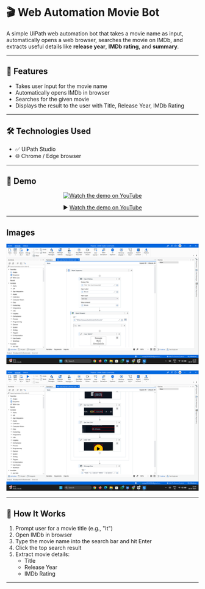 # 🎬 Web Automation Movie Bot

A simple UiPath web automation bot that takes a movie name as input, automatically opens a web browser, searches the movie on IMDb, and extracts useful details like **release year**, **IMDb rating**, and **summary**.

---

## 🚀 Features

- Takes user input for the movie name
- Automatically opens IMDb in browser
- Searches for the given movie
- Displays the result to the user with Title, Release Year, IMDb Rating

---

## 🛠 Technologies Used

- ✅ UiPath Studio
- 🌐 Chrome / Edge browser

---

## 📸 Demo

<p align="center">
  <a href="https://youtu.be/6rXD88yAJcg">
    <img src="https://img.youtube.com/vi/6rXD88yAJcg/0.jpg" alt="Watch the demo on YouTube" width="700"/>
  </a>
</p>

<p align="center">
  ▶️ <a href="https://youtu.be/6rXD88yAJcg">Watch the demo on YouTube</a>
</p>

---

## Images

<p align="center">
  <img src="https://github.com/SANJAY-K-04/Web-Automation-MovieBot-Using-UiPath/blob/main/Screenshot%20(42).png?raw=true" width="700"
</p>
<p align="center">
  <img src="https://github.com/SANJAY-K-04/Web-Automation-MovieBot-Using-UiPath/blob/main/Screenshot%20(43).png?raw=true" width="700"
</p>

---

## 🧠 How It Works

1. Prompt user for a movie title (e.g., "It")
2. Open IMDb in browser
3. Type the movie name into the search bar and hit Enter
4. Click the top search result
5. Extract movie details:
   - Title
   - Release Year
   - IMDb Rating

---
